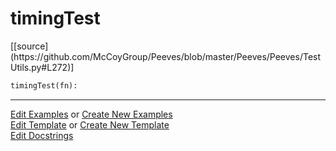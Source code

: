 # <a id="Peeves.Peeves.TestUtils.timingTest">timingTest</a>
<div class="docs-source-link" markdown="1">
[[source](https://github.com/McCoyGroup/Peeves/blob/master/Peeves/Peeves/TestUtils.py#L272)]
</div>

```python
timingTest(fn): 
```
 





___

[Edit Examples](https://github.com/McCoyGroup/Peeves/edit/gh-pages/ci/examples/Peeves/Peeves/TestUtils/timingTest.md) or 
[Create New Examples](https://github.com/McCoyGroup/Peeves/new/gh-pages/?filename=ci/examples/Peeves/Peeves/TestUtils/timingTest.md) <br/>
[Edit Template](https://github.com/McCoyGroup/Peeves/edit/gh-pages/ci/docs/Peeves/Peeves/TestUtils/timingTest.md) or 
[Create New Template](https://github.com/McCoyGroup/Peeves/new/gh-pages/?filename=ci/docs/templates/Peeves/Peeves/TestUtils/timingTest.md) <br/>
[Edit Docstrings](https://github.com/McCoyGroup/Peeves/edit/master/Peeves/Peeves/TestUtils.py#L272?message=Update%20Docs)